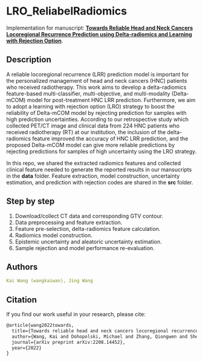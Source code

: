 # LRO_ReliabelRadiomics
Implementation for manuscript: [**Towards Reliable Head and Neck Cancers Locoregional Recurrence Prediction using Delta-radiomics and Learning with Rejection Option**](https://[arxiv.org/abs/2202.11094](https://arxiv.org/abs/2208.14452)).

## Description
A reliable locoregional recurrence (LRR) prediction model is important for the personalized management of head and neck cancers (HNC) patients who received radiotherapy. This work aims to develop a delta-radiomics feature-based multi-classifier, multi-objective, and multi-modality (Delta-mCOM) model for post-treatment HNC LRR prediction. Furthermore, we aim to adopt a learning with rejection option (LRO) strategy to boost the reliability of Delta-mCOM model by rejecting prediction for samples with high prediction uncertainties. According to our retrospective study which collected PET/CT image and clinical data from 224 HNC patients who received radiotherapy (RT) at our institution, the inclusion of the delta-radiomics feature improved the accuracy of HNC LRR prediction, and the proposed Delta-mCOM model can give more reliable predictions by rejecting predictions for samples of high uncertainty using the LRO strategy.

In this repo, we shared the extracted radiomics features and collected clinical feature needed to generate the reported results in our mansucripts in the **data** folder. Feature extraction, model construction, uncertainty estimation, and prediction with rejection codes are shared in the **src** folder.


## Step by step
1. Download/collect CT data and corresponding GTV contour.
2. Data preprocessing and feature extraction.
3. Feature pre-selection, delta-radiomics feature calculation.
4. Radiomics model construction.
5. Epistemic uncertainty and aleatoric uncertainty estimation.
6. Sample rejection and model performance re-evaluation.


## Authors
```yaml
Kai Wang (wangkaiwan), Jing Wang
```
## Citation

If you find our work useful in your research, please cite:

```latex
@article{wang2022towards,
  title={Towards reliable head and neck cancers locoregional recurrence prediction using delta-radiomics and learning with rejection option},
  author={Wang, Kai and Dohopolski, Michael and Zhang, Qiongwen and Sher, David and Wang, Jing},
  journal={arXiv preprint arXiv:2208.14452},
  year={2022}
}
```